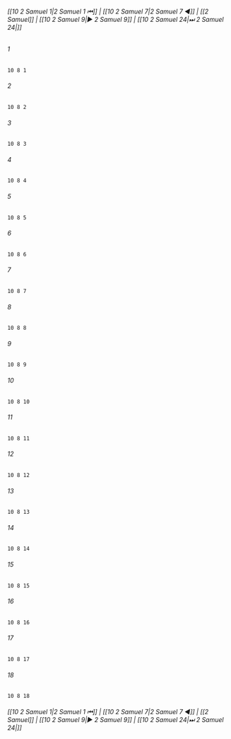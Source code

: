 
###### [[10 2 Samuel 1|2 Samuel 1 ⏮]] | [[10 2 Samuel 7|2 Samuel 7 ◀]] | [[2 Samuel]] | [[10 2 Samuel 9|▶ 2 Samuel 9]] | [[10 2 Samuel 24|⏭ 2 Samuel 24|]]

###### 1
``` verse
10 8 1 
```
###### 2
``` verse
10 8 2 
```
###### 3
``` verse
10 8 3 
```
###### 4
``` verse
10 8 4 
```
###### 5
``` verse
10 8 5 
```
###### 6
``` verse
10 8 6 
```
###### 7
``` verse
10 8 7 
```
###### 8
``` verse
10 8 8 
```
###### 9
``` verse
10 8 9 
```
###### 10
``` verse
10 8 10 
```
###### 11
``` verse
10 8 11 
```
###### 12
``` verse
10 8 12 
```
###### 13
``` verse
10 8 13 
```
###### 14
``` verse
10 8 14 
```
###### 15
``` verse
10 8 15 
```
###### 16
``` verse
10 8 16 
```
###### 17
``` verse
10 8 17 
```
###### 18
``` verse
10 8 18 
```

###### [[10 2 Samuel 1|2 Samuel 1 ⏮]] | [[10 2 Samuel 7|2 Samuel 7 ◀]] | [[2 Samuel]] | [[10 2 Samuel 9|▶ 2 Samuel 9]] | [[10 2 Samuel 24|⏭ 2 Samuel 24|]]

